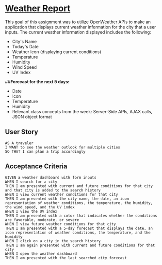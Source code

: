 <h1><a href="https://miteshmodi003.github.io/Weather-Report/"> Weather Report</a></h1>
This goal of this assignment was to utilize OpenWeather APIs to make an application that displays current weather information for the city that a user inputs. The current weather information displayed includes the following:

* City's Name
* Today's Date
* Weather Icon (displaying current conditions)
* Temperature
* Humidity
* Wind Speed
* UV Index

##**Forecast for the next 5 days:**
* Date
* Icon
* Temperature
* Humidity
* Relevant class concepts from the week: Server-Side APIs, AJAX calls, JSON object format

## User Story

```
AS A traveler
I WANT to see the weather outlook for multiple cities
SO THAT I can plan a trip accordingly
```

## Acceptance Criteria

```
GIVEN a weather dashboard with form inputs
WHEN I search for a city
THEN I am presented with current and future conditions for that city and that city is added to the search history
WHEN I view current weather conditions for that city
THEN I am presented with the city name, the date, an icon representation of weather conditions, the temperature, the humidity, the wind speed, and the UV index
WHEN I view the UV index
THEN I am presented with a color that indicates whether the conditions are favorable, moderate, or severe
WHEN I view future weather conditions for that city
THEN I am presented with a 5-day forecast that displays the date, an icon representation of weather conditions, the temperature, and the humidity
WHEN I click on a city in the search history
THEN I am again presented with current and future conditions for that city
WHEN I open the weather dashboard
THEN I am presented with the last searched city forecast
```
